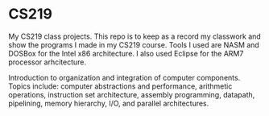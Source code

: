 # CS219
My CS219 class projects. This repo is to keep as a record my classwork and show the programs I made in my CS219 course. Tools I used are NASM and DOSBox for the Intel x86 architecture. I also used Eclipse for the ARM7 processor arhcitecture.

Introduction to organization and integration of computer components. Topics include: computer abstractions and
performance, arithmetic operations, instruction set architecture, assembly programming, datapath, pipelining, memory
hierarchy, I/O, and parallel architectures.
